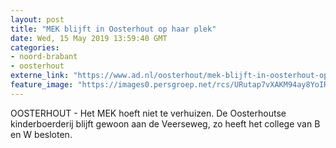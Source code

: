 ```yaml
---
layout: post
title: "MEK blijft in Oosterhout op haar plek"
date: Wed, 15 May 2019 13:59:40 GMT
categories: 
- noord-brabant 
- oosterhout 
externe_link: "https://www.ad.nl/oosterhout/mek-blijft-in-oosterhout-op-haar-plek~a9093465/"
feature_image: "https://images0.persgroep.net/rcs/URutap7vXAKM94ay8YoIRCcnOjM/diocontent/145116322/_fitwidth/400/?appId=21791a8992982cd8da851550a453bd7f&quality=0.7"
---
```


OOSTERHOUT - Het MEK hoeft niet te verhuizen. De Oosterhoutse kinderboerderij blijft gewoon aan de Veerseweg, zo heeft het college van B en W besloten.
